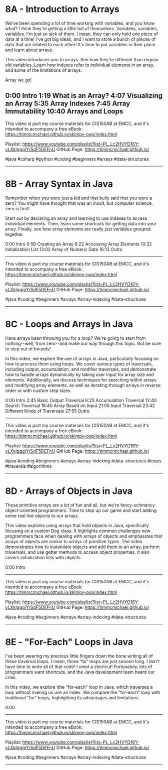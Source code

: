 # 8A - Introduction to Arrays

We've been spending a lot of time working with variables, and you know what? I think they're getting a little full of themselves. Variables, variables, variables. I'm just so sick of them. I mean, they can only hold one piece of data at a time! I've got big ideas, and I want to store a bunch of pieces of data that are related to each other! It's time to put variables in their place and learn about arrays. 

This video introduces you to arrays. See how they're different than regular old variables. Learn how indexes refer to individual elements in an array, and some of the limitations of arrays.

Array we go!

0:00 Intro
1:19 What is an Array?
4:07 Visualizing an Array
5:35 Array Indexes 
7:45 Array Immutability
10:40 Arrays and Loops
----

This video is part my course materials for CIS150AB at EMCC, and it's intended to accompany a free eBook: https://timmcmichael.github.io/skimpy-oop/index.html

Playlist: https://www.youtube.com/playlist?list=PL_Lc2HVYD16Y-vLXkIgggjYrSdF5DEFnU
GitHub Page: https://timmcmichael.github.io/

#java #csharp #python #coding #beginners #arrays #data-structures

---------------------

# 8B - Array Syntax in Java

Remember when you were just a kid and that bully said that you were a zero? You might have thought that was an insult, but computer science, zero is first!

Start out by declaring an array and learning to use indexes to access individual elements. Then, learn some shortcuts for getting data into your array. Finally, see how array elements are really just variables grouped together.

0:00 Intro
0:56 Creating an Array
6:22 Accessing Array Elements
10:32 Initialization List
13:02 Array of Numeric Data
16:13 Outro

----

This video is part my course materials for CIS150AB at EMCC, and it's intended to accompany a free eBook: https://timmcmichael.github.io/skimpy-oop/index.html

Playlist: https://www.youtube.com/playlist?list=PL_Lc2HVYD16Y-vLXkIgggjYrSdF5DEFnU
GitHub Page: https://timmcmichael.github.io/

#java #coding #beginners #arrays #array-indexing #data-structures

---------------------

# 8C - Loops and Arrays in Java

Have arrays been throwing you for a loop? We're going to start from nothing--well, from zero--and make our way through this topic. But be sure to step out of bounds!

In this video, we explore the use of arrays in Java, particularly focusing on how to process them using loops. We cover various types of traversals, including output, accumulation, and modifier traversals, and demonstrate how to handle arrays dynamically by taking user input for array size and elements. Additionally, we discuss techniques for searching within arrays and modifying array elements, as well as iterating through arrays in reverse order or with custom step sizes.

0:00 Intro
2:45 Basic Output Traversal
6:25 Accumulation Traversal
12:40 Search Traversal
18:40 Array Based on Input
21:05 Input Traversal
23:42 Different Kinds of Traversals
27:55 Outro

----

This video is part my course materials for CIS150AB at EMCC, and it's intended to accompany a free eBook: https://timmcmichael.github.io/skimpy-oop/index.html

Playlist: https://www.youtube.com/playlist?list=PL_Lc2HVYD16Y-vLXkIgggjYrSdF5DEFnU
GitHub Page: https://timmcmichael.github.io/

#java #coding #beginners #arrays #array-indexing #data-structures #loops #traverals #algorithms

---------------------


# 8D - Arrays of Objects in Java

These primitive arrays are a lot of fun and all, but we're fancy-schmancy object-oriented programmers. Time to step up our game and start adding some real live objects to our arrays.

This video explains using arrays that hold objects in Java, specifically focusing on a custom Dog class. It highlights common challenges new programmers face when dealing with arrays of objects and emphasizes that arrays of objects are similar to arrays of primitive types. The video demonstrates how to instantiate objects and add them to an array, perform traversals, and use getter methods to access object properties. It also covers initialization lists with objects.

0:00 Intro

----

This video is part my course materials for CIS150AB at EMCC, and it's intended to accompany a free eBook: https://timmcmichael.github.io/skimpy-oop/index.html

Playlist: https://www.youtube.com/playlist?list=PL_Lc2HVYD16Y-vLXkIgggjYrSdF5DEFnU
GitHub Page: https://timmcmichael.github.io/

#java #coding #beginners #arrays #array-indexing #data-structures

---------------------


# 8E - "For-Each" Loops in Java

I've been wearing my precious little fingers down the bone writing all of these traversal loops. I mean, those 'for' loops are just sooooo long. I don't have time to write all of that code! I need a shortcut! Fortunately, lots of programmers want shortcuts, and the Java development team heard our cries. 

In this video, we explore \the "for-each" loop in Java, which traverses a loop without making us use an index. We compare the "for-each" loop with traditional "for" loops, highlighting its advantages and limitations. 

0:00 

----

This video is part my course materials for CIS150AB at EMCC, and it's intended to accompany a free eBook: https://timmcmichael.github.io/skimpy-oop/index.html

Playlist: https://www.youtube.com/playlist?list=PL_Lc2HVYD16Y-vLXkIgggjYrSdF5DEFnU
GitHub Page: https://timmcmichael.github.io/

#java #coding #beginners #arrays #array-indexing #data-structures

---------------------


